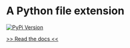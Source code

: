 # A Python file extension

[![PyPi Version](http://img.shields.io/pypi/v/file-ext.svg)](https://pypi.python.org/pypi/file-ext/)

[>> Read the docs <<](https://neoctobers.readthedocs.io/en/latest/repo/py_file_ext.html)

